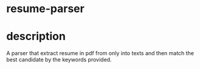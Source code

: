 # resume-parser

# description
A parser that extract resume in pdf from only into texts and then match the best candidate by the keywords provided. 

